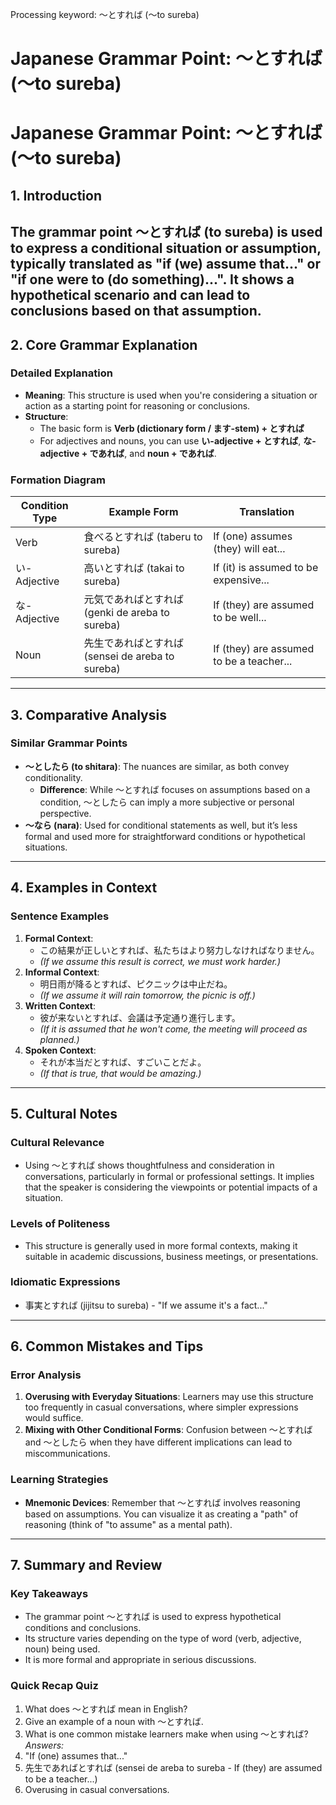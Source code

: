Processing keyword: ～とすれば (～to sureba)
# Japanese Grammar Point: ～とすれば (～to sureba)
# Japanese Grammar Point: ～とすれば (～to sureba)
## 1. Introduction
The grammar point ～とすれば (to sureba) is used to express a conditional situation or assumption, typically translated as "if (we) assume that..." or "if one were to (do something)...". It shows a hypothetical scenario and can lead to conclusions based on that assumption.
---
## 2. Core Grammar Explanation
### Detailed Explanation
- **Meaning**: This structure is used when you're considering a situation or action as a starting point for reasoning or conclusions.
- **Structure**: 
    - The basic form is **Verb (dictionary form / ます-stem) + とすれば** 
    - For adjectives and nouns, you can use **い-adjective + とすれば**, **な-adjective + であれば**, and **noun + であれば**.
  
### Formation Diagram
| Condition Type   | Example Form        | Translation                                |
|------------------|--------------------|--------------------------------------------|
| Verb             | 食べるとすれば (taberu to sureba)       | If (one) assumes (they) will eat...        |
| い-Adjective     | 高いとすれば (takai to sureba)         | If (it) is assumed to be expensive...      |
| な-Adjective     | 元気であればとすれば (genki de areba to sureba) | If (they) are assumed to be well...         |
| Noun             | 先生であればとすれば (sensei de areba to sureba) | If (they) are assumed to be a teacher...    |
---
## 3. Comparative Analysis
### Similar Grammar Points
- **～としたら (to shitara)**: The nuances are similar, as both convey conditionality.
    - **Difference**: While ～とすれば focuses on assumptions based on a condition, ～としたら can imply a more subjective or personal perspective.
- **～なら (nara)**: Used for conditional statements as well, but it’s less formal and used more for straightforward conditions or hypothetical situations.
---
## 4. Examples in Context
### Sentence Examples
1. **Formal Context**:
   - この結果が正しいとすれば、私たちはより努力しなければなりません。
   - *(If we assume this result is correct, we must work harder.)*
2. **Informal Context**:
   - 明日雨が降るとすれば、ピクニックは中止だね。
   - *(If we assume it will rain tomorrow, the picnic is off.)*
3. **Written Context**:
   - 彼が来ないとすれば、会議は予定通り進行します。
   - *(If it is assumed that he won't come, the meeting will proceed as planned.)*
4. **Spoken Context**:
   - それが本当だとすれば、すごいことだよ。
   - *(If that is true, that would be amazing.)*
---
## 5. Cultural Notes
### Cultural Relevance
- Using ～とすれば shows thoughtfulness and consideration in conversations, particularly in formal or professional settings. It implies that the speaker is considering the viewpoints or potential impacts of a situation.
  
### Levels of Politeness
- This structure is generally used in more formal contexts, making it suitable in academic discussions, business meetings, or presentations.
### Idiomatic Expressions
- 事実とすれば (jijitsu to sureba) - "If we assume it's a fact..."
---
## 6. Common Mistakes and Tips
### Error Analysis
1. **Overusing with Everyday Situations**: Learners may use this structure too frequently in casual conversations, where simpler expressions would suffice.
2. **Mixing with Other Conditional Forms**: Confusion between ～とすれば and ～としたら when they have different implications can lead to miscommunications.
### Learning Strategies
- **Mnemonic Devices**: Remember that ～とすれば involves reasoning based on assumptions. You can visualize it as creating a "path" of reasoning (think of "to assume" as a mental path).
  
---
## 7. Summary and Review
### Key Takeaways
- The grammar point ～とすれば is used to express hypothetical conditions and conclusions.
- Its structure varies depending on the type of word (verb, adjective, noun) being used.
- It is more formal and appropriate in serious discussions.
### Quick Recap Quiz
1. What does ～とすれば mean in English?
2. Give an example of a noun with ～とすれば.
3. What is one common mistake learners make when using ～とすれば? 
*Answers:* 
1. "If (one) assumes that..."
2. 先生であればとすれば (sensei de areba to sureba - If (they) are assumed to be a teacher...)
3. Overusing in casual conversations.
